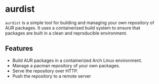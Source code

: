 # aurdist

`aurdist` is a simple tool for building and managing your own repository of AUR packages. It uses a containerized build system to ensure that packages are built in a clean and reproducible environment.

## Features

* Build AUR packages in a containerized Arch Linux environment.
* Manage a pacman repository of your own packages.
* Serve the repository over HTTP.
* Push the repository to a remote server
